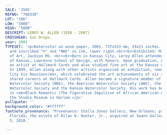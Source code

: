 ```yaml
---
SALE: '2565'
REFNO: "780330"
LOT: "186"
LOW: "3000"
HIGH: "5000"
DESCRIPT: LEROY W. ALLEN (1958 - 2007)
CROSSHEAD: Sun Drops.
year: 2001
TYPESET: '<p>Watercolor on wove paper, 2001. 737x533 mm; 29x21 inches. Signed, dated
  and inscribed "©" and "NWS" in ink, lower right.<br><br>Exhibited: Mississipi Museum
  of Art, Jackson MS. <br><br>Born in Kansas City, Leroy Allen attended the University
  of Kansas, Lawrence School of Design, with honors. Upon graduation, Allen became
  an artist at Hallmark Cards and also studied fine art at the Kansas City Art Institute.
  In 1999, Allen along with other artists organzied an exhibition, <em>The Kansas
  City Six Reunion</em>, which celebrated the art achievements of six artists who
  shared careers at Hallmark Cards. Allen became a signature member of the National
  Watercolor Society (NWS), the American Watercolor Society (AWS), the California
  Watercolor Society and the Kansas Watercolor Society. His work has been exhibited
  in <em>Black Romantic (The Figurative Impulsive of African American Art)</em>, at
  the Studio Museum in Harlem.</p>'
pullquote: ''
background_color: "#ffffff"
footnote_provenance: 'Provenance: Stella Jones Gallery, New Orleans; private collection,
  Florida; the estate of Allan O. Hunter, Jr., acquired at Swann Galleries, April
  5, 2018.'

---
```

